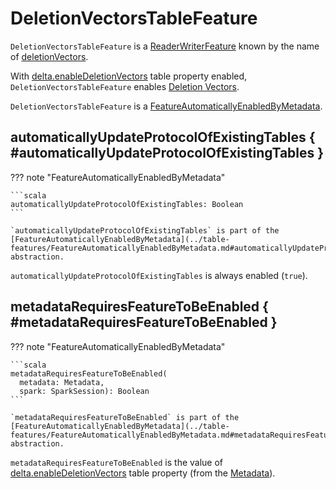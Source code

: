 # DeletionVectorsTableFeature

`DeletionVectorsTableFeature` is a [ReaderWriterFeature](../table-features/ReaderWriterFeature.md) known by the name of [deletionVectors](../table-features/TableFeature.md#name).

With [delta.enableDeletionVectors](../DeltaConfigs.md#enableDeletionVectors) table property enabled, `DeletionVectorsTableFeature` enables [Deletion Vectors](index.md).

`DeletionVectorsTableFeature` is a [FeatureAutomaticallyEnabledByMetadata](../table-features/FeatureAutomaticallyEnabledByMetadata.md).

## automaticallyUpdateProtocolOfExistingTables { #automaticallyUpdateProtocolOfExistingTables }

??? note "FeatureAutomaticallyEnabledByMetadata"

    ```scala
    automaticallyUpdateProtocolOfExistingTables: Boolean
    ```

    `automaticallyUpdateProtocolOfExistingTables` is part of the [FeatureAutomaticallyEnabledByMetadata](../table-features/FeatureAutomaticallyEnabledByMetadata.md#automaticallyUpdateProtocolOfExistingTables) abstraction.

`automaticallyUpdateProtocolOfExistingTables` is always enabled (`true`).

## metadataRequiresFeatureToBeEnabled { #metadataRequiresFeatureToBeEnabled }

??? note "FeatureAutomaticallyEnabledByMetadata"

    ```scala
    metadataRequiresFeatureToBeEnabled(
      metadata: Metadata,
      spark: SparkSession): Boolean
    ```

    `metadataRequiresFeatureToBeEnabled` is part of the [FeatureAutomaticallyEnabledByMetadata](../table-features/FeatureAutomaticallyEnabledByMetadata.md#metadataRequiresFeatureToBeEnabled) abstraction.

`metadataRequiresFeatureToBeEnabled` is the value of [delta.enableDeletionVectors](../DeltaConfigs.md#enableDeletionVectors) table property (from the [Metadata](../DeltaConfig.md#fromMetaData)).
